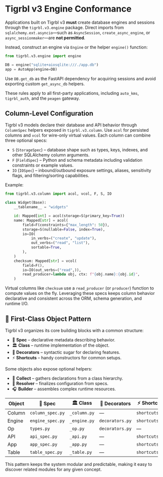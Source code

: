 # Tigrbl v3 Engine Conformance

Applications built on Tigrbl v3 **must** create database engines and sessions
through the `tigrbl.v3.engine` package. Direct imports from
`sqlalchemy.ext.asyncio`—such as `AsyncSession`, `create_async_engine`, or
`async_sessionmaker`—are **not permitted**.

Instead, construct an engine via `Engine` or the helper `engine()` function:

```python
from tigrbl.v3.engine import engine

DB = engine("sqlite+aiosqlite:///./app.db")
app = AutoApp(engine=DB)
```

Use `DB.get_db` as the FastAPI dependency for acquiring sessions and avoid
exporting custom `get_async_db` helpers.

These rules apply to all first-party applications, including
`auto_kms`, `tigrbl_auth`, and the `peagen` gateway.

## Column-Level Configuration

Tigrbl v3 models declare their database and API behavior through
`ColumnSpec` helpers exposed in `tigrbl.v3.column`.  Use `acol` for
persisted columns and `vcol` for wire-only virtual values.  Each column
can combine three optional specs:

- `S` (`StorageSpec`) – database shape such as types, keys, indexes, and
  other SQLAlchemy column arguments.
- `F` (`FieldSpec`) – Python and schema metadata including validation
  constraints or example values.
- `IO` (`IOSpec`) – inbound/outbound exposure settings, aliases,
  sensitivity flags, and filtering/sorting capabilities.

Example:

```python
from tigrbl.v3.column import acol, vcol, F, S, IO

class Widget(Base):
    __tablename__ = "widgets"

    id: Mapped[int] = acol(storage=S(primary_key=True))
    name: Mapped[str] = acol(
        field=F(constraints={"max_length": 50}),
        storage=S(nullable=False, index=True),
        io=IO(
            in_verbs=("create", "update"),
            out_verbs=("read", "list"),
            sortable=True,
        ),
    )
    checksum: Mapped[str] = vcol(
        field=F(),
        io=IO(out_verbs=("read",)),
        read_producer=lambda obj, ctx: f"{obj.name}:{obj.id}",
    )
```

Virtual columns like `checksum` use a `read_producer` (or `producer`)
function to compute values on the fly.  Leveraging these specs keeps
column behavior declarative and consistent across the ORM, schema
generation, and runtime I/O.

## 🧩 First-Class Object Pattern

Tigrbl v3 organizes its core building blocks with a common structure:

- 📄 **Spec** – declarative metadata describing behavior.
- 🏛️ **Class** – runtime implementation of the object.
- 🎀 **Decorators** – syntactic sugar for declaring features.
- ⚡️ **Shortcuts** – handy constructors for common setups.

Some objects also expose optional helpers:

- 🫺 **Collect** – gathers declarations from a class hierarchy.
- 🧩 **Resolver** – finalizes configuration from specs.
- 🎧 **Builder** – assembles complex runtime resources.

| Object | 📄 Spec | 🏛️ Class | 🎀 Decorators | ⚡️ Shortcuts | 🫺 Collect | 🧩 Resolver | 🎧 Builder |
|--------|----------|-----------|----------------|----------------|----------------|----------------|----------------|
| Column | `column_spec.py` | `_column.py` | — | `shortcuts.py` | `collect.py` | — | — |
| Engine | `engine_spec.py` | `_engine.py` | `decorators.py` | `shortcuts.py` | `collect.py` | `resolver.py` | `builders.py` |
| Op | `types.py` | `_op.py` | `decorators.py` | — | `collect.py` | — | — |
| API | `api_spec.py` | `_api.py` | — | `shortcuts.py` | — | — | — |
| App | `app_spec.py` | `_app.py` | — | `shortcuts.py` | — | — | — |
| Table | `table_spec.py` | `_table.py` | — | `shortcuts.py` | — | — | — |

This pattern keeps the system modular and predictable, making it easy to
discover related modules for any given concept.
